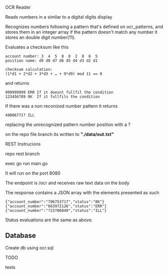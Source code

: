 OCR Reader

Reads numbers in a similar to a digital digits display


Recognizes numbers following a pattern that's defined on ocr_patterns, and stores them in an integer array 
if the pattern doesn't match any number it stores an double digit number(11).

Evaluates a checksum like this
```
account number: 3  4  5  8  8  2  8  6  5
position name: d9 d8 d7 d6 d5 d4 d3 d2 d1

checksum calculation:
(1*d1 + 2*d2 + 3*d3 + … + 9*d9) mod 11 == 0
```

and returns 

```
999999999 ERR If it doesnt fullfil the condition
123456789 OK  If it fullfils the condition
```

If there was a non reconized number pattern it returns

```
49006771? ILL
```

replacing the unrecognized pattern number position with a ?

on the repo file branch its written to **"./data/out.txt"**


REST Instrucions

repo rest branch

exec go run main.go

It will run on the port 8080

The endpoint is /ocr and receives raw text data on the body

The response contains a JSON array with the elements presented as such

```
{"account_number":"796753717","status":"0K"}
{"account_number":"663972126","status":"ERR"}
{"account_number":"?23?06849","status":"ILL"}
```

Status evaluations are the same as above.


## Database
Create db using ocr.sql


TODO

tests